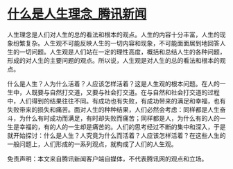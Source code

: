 # [什么是人生理念_腾讯新闻](https://new.qq.com/omn/20210217/20210217A09H8W00.html)

人生理念是人们对人生的总的看法和根本的观点。人生的内容十分丰富，人生的现象纷繁复杂。人生观不可能反映人生的一切内容和现象，不可能面面居到地回答人生的一切问题。人生观是人们站在一定的理性高度，概括和总结人生的各种问题，形成的对人生的主要问题的观点。所以说，人生观是对人生的总的看法和根本的观点。

什么是人生？人为什么活着？人应该怎样活着？这是人生观的根本问题。在人的一生中，人既要与自然打交道，又要与社会打交道。在与自然和社会打交道的过程中，人们得到的结果往往不同。有成功也有失败，有成功带来的满足和幸福，也有失败带来的损失和痛苦。面对人生的种种结果，人们必然会考虑：同样都是人生奋斗，为什么有时成功而满足，有时却失败而痛苦；同样都是人，为什么有的人的一生是幸福的，有的人的一生却是痛苦的。人们的思考经过不断的集中和深入，于是就开始探讨：什么是人生？人究竟为什么而活着？人应该怎样活着？在这些人生的一般问题上，人们形成的一系列观点，就构成了人们的人生观。

免责声明：本文来自腾讯新闻客户端自媒体，不代表腾讯网的观点和立场。
